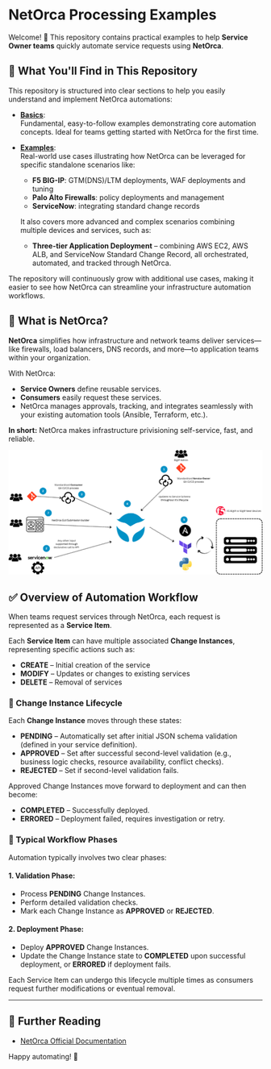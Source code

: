 # NetOrca Processing Examples

Welcome! 👋 This repository contains practical examples to help **Service Owner teams** quickly automate service requests using **NetOrca**.

## 📂 What You'll Find in This Repository

This repository is structured into clear sections to help you easily understand and implement NetOrca automations:

- **[Basics](./basics/)**:  
  Fundamental, easy-to-follow examples demonstrating core automation concepts. Ideal for teams getting started with NetOrca for the first time.

- **[Examples](./examples/)**:  
  Real-world use cases illustrating how NetOrca can be leveraged for specific standalone scenarios like:
  - **F5 BIG-IP**: GTM(DNS)/LTM deployments, WAF deployments and tuning
  - **Palo Alto Firewalls**: policy deployments and management
  - **ServiceNow**: integrating standard change records

  It also covers more advanced and complex scenarios combining multiple devices and services, such as:
  - **Three-tier Application Deployment** – combining AWS EC2, AWS ALB, and ServiceNow Standard Change Record, all orchestrated, automated, and tracked through NetOrca.

The repository will continuously grow with additional use cases, making it easier to see how NetOrca can streamline your infrastructure automation workflows.

## 🌟 What is NetOrca?

**NetOrca** simplifies how infrastructure and network teams deliver services—like firewalls, load balancers, DNS records, and more—to application teams within your organization.

With NetOrca:

- **Service Owners** define reusable services.
- **Consumers** easily request these services.
- NetOrca manages approvals, tracking, and integrates seamlessly with your existing automation tools (Ansible, Terraform, etc.).

**In short:** NetOrca makes infrastructure privisioning self-service, fast, and reliable.

![NetOrca Workflow](images/netorca_overview.png)  

## ✅ Overview of Automation Workflow

When teams request services through NetOrca, each request is represented as a **Service Item**.

Each **Service Item** can have multiple associated **Change Instances**, representing specific actions such as:

- **CREATE** – Initial creation of the service
- **MODIFY** – Updates or changes to existing services
- **DELETE** – Removal of services

### 📌 Change Instance Lifecycle

Each **Change Instance** moves through these states:

- **PENDING** – Automatically set after initial JSON schema validation (defined in your service definition).
- **APPROVED** – Set after successful second-level validation (e.g., business logic checks, resource availability, conflict checks).
- **REJECTED** – Set if second-level validation fails.

Approved Change Instances move forward to deployment and can then become:

- **COMPLETED** – Successfully deployed.
- **ERRORED** – Deployment failed, requires investigation or retry.

### 🚦 Typical Workflow Phases

Automation typically involves two clear phases:

#### 1. **Validation Phase**:
- Process **PENDING** Change Instances.
- Perform detailed validation checks.
- Mark each Change Instance as **APPROVED** or **REJECTED**.

#### 2. **Deployment Phase**:
- Deploy **APPROVED** Change Instances.
- Update the Change Instance state to **COMPLETED** upon successful deployment, or **ERRORED** if deployment fails.

Each Service Item can undergo this lifecycle multiple times as consumers request further modifications or eventual removal.

---

## 📖 Further Reading

- [NetOrca Official Documentation](https://docs.netorca.io)

Happy automating! 🚀
